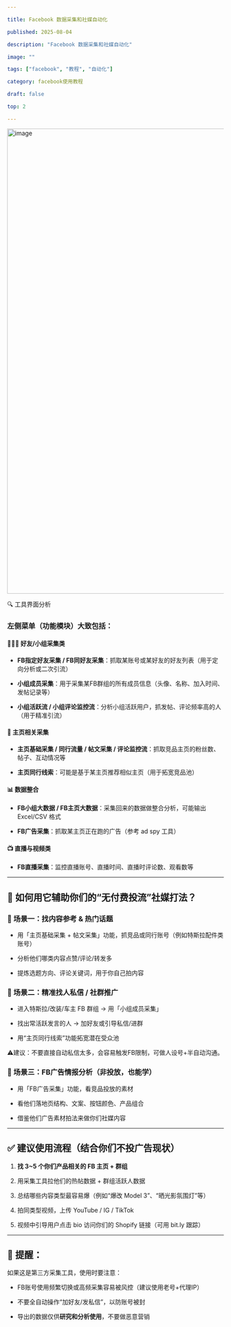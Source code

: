 ```yaml
---

title: Facebook 数据采集和社媒自动化

published: 2025-08-04

description: "Facebook 数据采集和社媒自动化"

image: ""

tags: ["facebook", "教程", "自动化"]

category: facebook使用教程

draft: false

top: 2

---
```


<img width="1920" height="1080" alt="image" src="https://github.com/user-attachments/assets/305bab14-e90f-4842-868e-3f7fe1dd6856" />


🔍 工具界面分析

### 左侧菜单（功能模块）大致包括：

#### 🧑‍🤝‍🧑 **好友/小组采集类**

- **FB指定好友采集 / FB同好友采集**：抓取某账号或某好友的好友列表（用于定向分析或二次引流）

- **小组成员采集**：用于采集某FB群组的所有成员信息（头像、名称、加入时间、发帖记录等）

- **小组活跃流 / 小组评论监控流**：分析小组活跃用户，抓发帖、评论频率高的人（用于精准引流）

#### 📄 **主页相关采集**

- **主页基础采集 / 同行流量 / 帖文采集 / 评论监控流**：抓取竞品主页的粉丝数、帖子、互动情况等

- **主页同行线索**：可能是基于某主页推荐相似主页（用于拓宽竞品池）

#### 📊 **数据整合**

- **FB小组大数据 / FB主页大数据**：采集回来的数据做整合分析，可能输出 Excel/CSV 格式

- **FB广告采集**：抓取某主页正在跑的广告（参考 ad spy 工具）

#### 📺 **直播与视频类**

- **FB直播采集**：监控直播账号、直播时间、直播时评论数、观看数等

---

## 🧠 如何用它辅助你们的“无付费投流”社媒打法？

### 🎯 场景一：**找内容参考 & 热门话题**

- 用「主页基础采集 + 帖文采集」功能，抓竞品或同行账号（例如特斯拉配件类账号）

- 分析他们哪类内容点赞/评论/转发多

- 提炼选题方向、评论关键词，用于你自己拍内容

### 🎯 场景二：**精准找人私信 / 社群推广**

- 进入特斯拉/改装/车主 FB 群组 → 用「小组成员采集」

- 找出常活跃发言的人 → 加好友或引导私信/进群

- 用“主页同行线索”功能拓宽潜在受众池

⚠️建议：不要直接自动私信太多，会容易触发FB限制，可做人设号+半自动沟通。

### 🎯 场景三：**FB广告情报分析（非投放，也能学）**

- 用「FB广告采集」功能，看竞品投放的素材

- 看他们落地页结构、文案、按钮颜色、产品组合

- 借鉴他们广告素材拍法来做你们社媒内容

---

## ✅ 建议使用流程（结合你们不投广告现状）

1. **找 3~5 个你们产品相关的 FB 主页 + 群组**

2. 用采集工具拉他们的热帖数据 + 群组活跃人数据

3. 总结哪些内容类型最容易爆（例如“爆改 Model 3”、“晒光影氛围灯”等）

4. 拍同类型视频，上传 YouTube / IG / TikTok

5. 视频中引导用户点击 bio 访问你们的 Shopify 链接（可用 bit.ly 跟踪）

---

## 🔐 提醒：

如果这是第三方采集工具，使用时要注意：

- FB账号使用频繁切换或高频采集容易被风控（建议使用老号+代理IP）

- 不要全自动操作“加好友/发私信”，以防账号被封

- 导出的数据仅供**研究和分析使用**，不要做恶意营销



